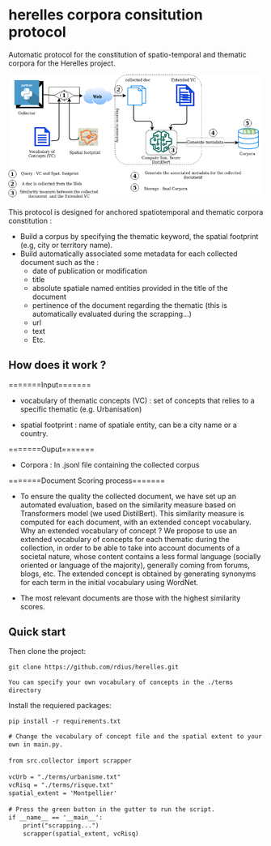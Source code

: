 # herelles corpora consitution protocol
Automatic protocol for the constitution of spatio-temporal and thematic corpora for the Herelles project.

![alt tag](./herrelles.png)

This protocol is designed for anchored spatiotemporal and thematic corpora constitution :

  * Build a corpus by specifying the thematic keyword, the spatial footprint (e.g, city or territory name).
  * Build automatically associated some metadata for each collected document such as the :
      * date of publication or modification
      * title
      * absolute spatiale named entities provided in the title of the document
      * pertinence of the document regarding the thematic (this is automatically evaluated during the scrapping...)
      * url
      * text
      * Etc.

## How does it work ?

=======Input=======

* vocabulary of thematic concepts (VC) : set of concepts that relies to a specific thematic (e.g. Urbanisation)

* spatial footprint : name of spatiale entity, can be a city name or a country.

=======Ouput=======

* Corpora : In .jsonl file containing the collected corpus


=======Document Scoring process=======

* To ensure the quality the collected document, we have set up an automated evaluation, based on the similarity measure based on Transformers model (we used DistilBert). This similarity measure is computed for each document, with an extended concept vocabulary. Why an extended vocabulary of concept ? We propose to use an extended vocabulary of concepts for each thematic during the collection, in order to be able to take into account documents of a societal nature, whose content contains a less formal language (socially oriented or language of the majority), generally coming from forums, blogs, etc. The extended concept is obtained by generating synonyms for each term in the initial vocabulary using WordNet.

* The most relevant documents are those with the highest similarity scores.



Quick start
-----------

Then clone the project: 
   ```
   git clone https://github.com/rdius/herelles.git
   ```
   ```
   You can specify your own vocabulary of concepts in the ./terms directory
   ```

Install the requiered packages:

    pip install -r requirements.txt

```
# Change the vocabulary of concept file and the spatial extent to your own in main.py.

from src.collector import scrapper

vcUrb = "./terms/urbanisme.txt"
vcRisq = "./terms/risque.txt"
spatial_extent = 'Montpellier'

# Press the green button in the gutter to run the script.
if __name__ == '__main__':
    print("scrapping...")
    scrapper(spatial_extent, vcRisq)
```
